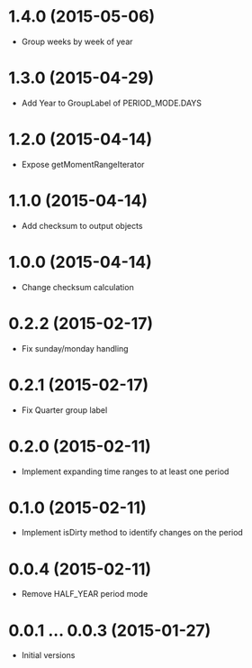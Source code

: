 # 1.4.0 (2015-05-06)

- Group weeks by week of year

# 1.3.0 (2015-04-29)

- Add Year to GroupLabel of PERIOD_MODE.DAYS

# 1.2.0 (2015-04-14)

- Expose getMomentRangeIterator

# 1.1.0 (2015-04-14)

- Add checksum to output objects

# 1.0.0 (2015-04-14)

- Change checksum calculation

# 0.2.2 (2015-02-17)

- Fix sunday/monday handling

# 0.2.1 (2015-02-17)

- Fix Quarter group label

# 0.2.0 (2015-02-11)

- Implement expanding time ranges to at least one period

# 0.1.0 (2015-02-11)

- Implement isDirty method to identify changes on the period

# 0.0.4 (2015-02-11)

- Remove HALF_YEAR period mode

# 0.0.1 ... 0.0.3 (2015-01-27)

- Initial versions
